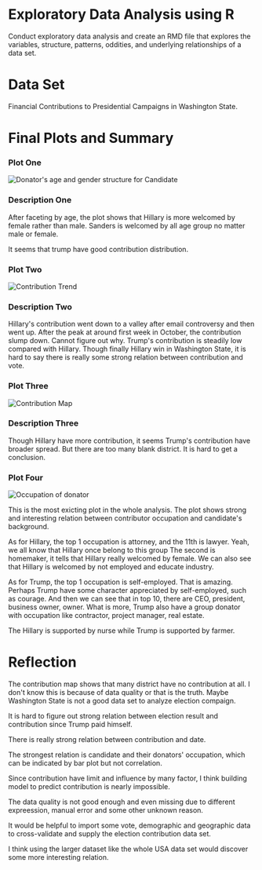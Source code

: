 # Exploratory Data Analysis using R
Conduct exploratory data analysis and create an RMD file that explores the variables, structure, patterns, oddities, and underlying relationships of a data set.

# Data Set
Financial Contributions to Presidential Campaigns in Washington State.

# Final Plots and Summary

### Plot One
![Donator's age and gender structure for Candidate](./Donator's_age_and_gender_structure_for_Candidate.png)

### Description One
After faceting by age, the plot shows that Hillary is more welcomed by female rather than male.
Sanders is welcomed by all age group no matter male or female.

It seems that trump have good contribution distribution.

### Plot Two
![Contribution Trend](./Contribution_Trend.png)

### Description Two
Hillary's contribution went down to a valley after email controversy and then went up.
After the peak at around first week in October, the contribution slump down. Cannot figure out why.
Trump's contribution is steadily low compared with Hillary.
Though finally Hillary win in Washington State, it is hard to say there is really some strong relation between contribution and vote.

### Plot Three
![Contribution Map](./Contribution_Map.png)

### Description Three
Though Hillary have more contribution, it seems Trump's contribution have broader spread.
But there are too many blank district. It is hard to get a conclusion.

### Plot Four
![Occupation of donator](./Occupation_of_donator.png)


This is the most exicting plot in the whole analysis. The plot shows strong and interesting relation between contributor occupation and candidate's background.

As for Hillary, the top 1 occupation is attorney, and the 11th is lawyer. Yeah, we all know that Hillary once belong to this group
The second is homemaker, it tells that Hillary really welcomed by female.
We can also see that Hillary is welcomed by not employed and educate industry.

As for Trump, the top 1 occupation is self-employed. That is amazing. Perhaps Trump have some character appreciated by self-employed, such as courage.
And then we can see that in top 10, there are CEO, president, business owner, owner.
What is more, Trump also have a group donator with occupation like contractor, project manager, real estate.

The Hillary is supported by nurse while Trump is supported by farmer.

# Reflection

The contribution map shows that many district have no contribution at all. I don't know this is because of data quality or that is the truth. Maybe Washington State is not a good data set to analyze election compaign.

It is hard to figure out strong relation between election result and contribution since Trump paid himself.

There is really strong relation between contribution and date.

The strongest relation is candidate and their donators' occupation, which can be indicated by bar plot but not correlation.

Since contribution have limit and influence by many factor, I think building model to predict contribution is nearly impossible.

The data quality is not good enough and even missing due to different expreession, manual error and some other unknown reason.

It would be helpful to import some vote, demographic and geographic data to cross-validate and supply the election contribution data set.

I think using the larger dataset like the whole USA data set would discover some more interesting relation.
